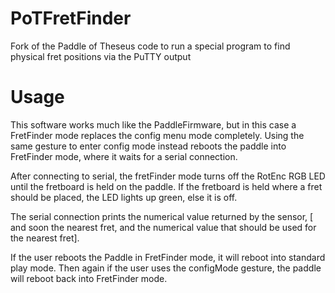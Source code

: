 # PoTFretFinder
Fork of the Paddle of Theseus code to run a special program to find physical fret positions via the PuTTY output

# Usage
This software works much like the PaddleFirmware, but in this case a FretFinder mode replaces the config menu mode completely.
Using the same gesture to enter config mode instead reboots the paddle into FretFinder mode, where it waits for a serial connection.

After connecting to serial, the fretFinder mode turns off the RotEnc RGB LED until the fretboard is held on the paddle.
If the fretboard is held where a fret should be placed, the LED lights up green, else it is off.

The serial connection prints the numerical value returned by the sensor, [ and soon the nearest fret, and the numerical value that should be used for the nearest fret].

If the user reboots the Paddle in FretFinder mode, it will reboot into standard play mode. Then again if the user uses the configMode gesture, the paddle will reboot back into FretFinder mode.